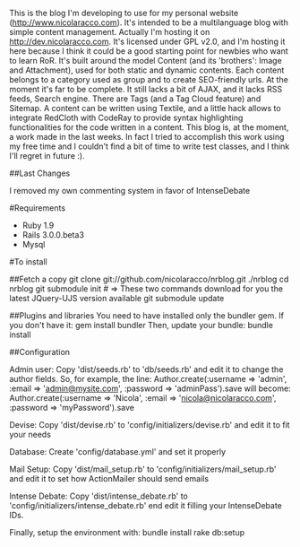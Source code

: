 This is the blog I'm developing to use for my personal website (http://www.nicolaracco.com). It's intended to be a multilanguage blog with simple content management. Actually I'm hosting it on http://dev.nicolaracco.com.
It's licensed under GPL v2.0, and I'm hosting it here because I think it could be a good starting point for newbies who want to learn RoR.
It's built around the model Content (and its 'brothers': Image and Attachment), used for both static and dynamic contents. Each content belongs to a category used as group and to create SEO-friendly urls.
At the moment it's far to be complete. It still lacks a bit of AJAX, and it lacks RSS feeds, Search engine. There are Tags (and a Tag Cloud feature) and Sitemap. A content can be written using Textile, and a little hack allows to integrate RedCloth with CodeRay to provide syntax highlighting functionalities for the code written in a content.
This blog is, at the moment, a work made in the last weeks. In fact I tried to accomplish this work using my free time and I couldn't find a bit of time to write test classes, and I think I'll regret in future :).

##Last Changes

I removed my own commenting system in favor of IntenseDebate

#Requirements
- Ruby 1.9
- Rails 3.0.0.beta3
- Mysql

#To install

##Fetch a copy
        git clone git://github.com/nicolaracco/nrblog.git ./nrblog
        cd nrblog
        git submodule init # => These two commands download for you the latest JQuery-UJS version available
        git submodule update 

##Plugins and libraries
You need to have installed only the bundler gem. If you don't have it:
        gem install bundler
Then, update your bundle:
        bundle install

##Configuration

Admin user:
Copy 'dist/seeds.rb' to 'db/seeds.rb' and edit it to change the author fields. So, for example, the line:
        Author.create(:username => 'admin', :email => 'admin@mysite.com', :password => 'adminPass').save
will become:
        Author.create(:username => 'Nicola', :email => 'nicola@nicolaracco.com', :password => 'myPassword').save

Devise: Copy 'dist/devise.rb' to 'config/initializers/devise.rb' and edit it to fit your needs

Database: Create 'config/database.yml' and set it properly

Mail Setup: Copy 'dist/mail_setup.rb' to 'config/initializers/mail_setup.rb' and edit it to set how ActionMailer should send emails

Intense Debate: Copy 'dist/intense_debate.rb' to 'config/initializers/intense_debate.rb' end edit it filling your IntenseDebate IDs.

Finally, setup the environment with:
        bundle install
        rake db:setup
